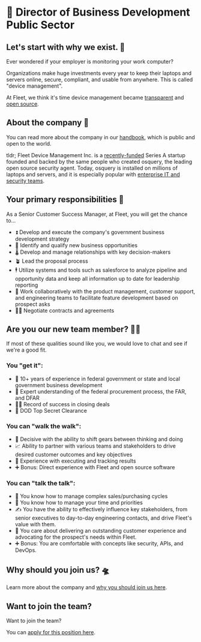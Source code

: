 # 🐋 Director of Business Development Public Sector

## Let's start with why we exist. 📡

Ever wondered if your employer is monitoring your work computer?

Organizations make huge investments every year to keep their laptops and servers online, secure, compliant, and usable from anywhere. This is called "device management".

At Fleet, we think it's time device management became [transparent](https://fleetdm.com/transparency) and [open source](https://fleetdm.com/handbook/company#open-source).


## About the company 🌈

You can read more about the company in our [handbook](https://fleetdm.com/handbook/company), which is public and open to the world.

tldr; Fleet Device Management Inc. is a [recently-funded](https://techcrunch.com/2022/04/28/fleet-nabs-20m-to-enable-enterprises-to-manage-their-devices/) Series A startup founded and backed by the same people who created osquery, the leading open source security agent. Today, osquery is installed on millions of laptops and servers, and it is especially popular with [enterprise IT and security teams](https://www.linuxfoundation.org/press/press-release/the-linux-foundation-announces-intent-to-form-new-foundation-to-support-osquery-community).


## Your primary responsibilities 🔭

As a Senior Customer Success Manager, at Fleet, you will get the chance to…

- ⏫ Develop and execute the company's government business development strategy
- 📣 Identify and qualify new business opportunities
- 🌡️ Develop and manage relationships with key decision-makers
- 🪴 Lead the proposal process
- 🕴️ Utilize systems and tools such as salesforce to analyze pipeline and opportunity data and keep all information up to date for leadership reporting
- 🚀 Work collaboratively with the product management, customer support, and engineering teams to facilitate feature development based on prospect asks
- 🧑‍💻 Negotiate contracts and agreements

## Are you our new team member? 🧑‍🚀

If most of these qualities sound like you, we would love to chat and see if we're a good fit.

### You "get it":

- 🦉 10+ years of experience in federal government or state and local government business development
- 🧪 Expert understanding of the federal procurement process, the FAR, and DFAR
- 🧑‍💻 Record of success in closing deals
- 👀 DOD Top Secret Clearance

### You can "walk the walk":

- 🤝 Decisive with the ability to shift gears between thinking and doing
- 📈 Ability to partner with various teams and stakeholders to drive desired customer outcomes and key objectives
- 👀 Experience with executing and tracking results 
- ➕ Bonus: Direct experience with Fleet and open source software

### You can "talk the talk":

- 💭 You know how to manage complex sales/purchasing cycles
- 💖 You know how to manage your time and priorities
- ✍ You have the ability to effectively influence key stakeholders, from senior executives to day-to-day engineering contacts, and drive Fleet's value with them.
- 🧬 You care about delivering an outstanding customer experience and advocating for the prospect's needs within Fleet.
- ➕ Bonus: You are comfortable with concepts like security, APIs, and DevOps.

## Why should you join us? 🛸

Learn more about the company and [why you should join us here](https://fleetdm.com/handbook/company#is-it-any-good).


## Want to join the team?

Want to join the team?

You can [apply for this position here](https://3x3q33auqgj.typeform.com/to/upGkhYsN).
